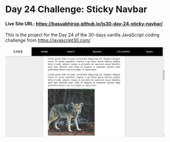 # Day 24 Challenge: Sticky Navbar
#### Live Site URL: https://basuabhirup.github.io/js30-day-24-sticky-navbar/

This is the project for the Day 24 of the 30-days vanilla JavaScript coding challenge from https://javascript30.com/


![Screenshot of the completed Project](./screenshot-day24.png)
